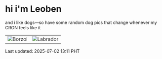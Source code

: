 # hi i'm Leoben

and i like dogs—so have some random dog pics that change whenever my CRON feels like it

|  |  |
|--------|----------|
| ![Borzoi](https://random-dog-vercel.vercel.app/api/random-borzoi?v=1751433072) | ![Labrador](https://random-dog-vercel.vercel.app/api/random-labrador?v=1751433072) |

Last updated: 2025-07-02 13:11 PHT
